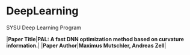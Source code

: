 # DeepLearning
SYSU Deep Learning Program


|**Paper Title**|**PAL: A fast DNN optimization method based on curvature information.**|
|**Paper Author**|**Maximus Mutschler, Andreas Zell**|
